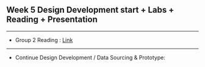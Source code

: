 ## Week 5 Design Development start + Labs + Reading + Presentation
---
* Group 2 Reading : [Link](https://www.propublica.org/article/machine-bias-risk-assessments-in-criminal-sentencing)
---
* Continue Design Development / Data Sourcing & Prototype: 
